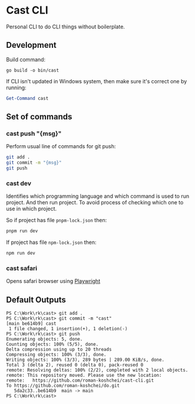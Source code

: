 # Cast CLI

Personal CLI to do CLI things without boilerplate.

## Development

Build command:

```
go build -o bin/cast
```

If CLI isn't updated in Windows system, then make sure it's correct one by running:

```powershell
Get-Command cast
```

## Set of commands

### cast push "{msg}"

Perform usual line of commands for git push:

```bash
git add .
git commit -m "{msg}"
git push
```

### cast dev

Identifies which programming language and which command is used to run project.
And then run project. To avoid process of checking which one to use in which project.

So if project has file `pnpm-lock.json` then:

```bash
pnpm run dev
```

If project has file `npm-lock.json` then:

```bash
npm run dev
```

### cast safari

Opens safari browser using [Playwright](https://playwright.dev/docs/browsers#webkit)

## Default Outputs

```
PS C:\Work\rk\cast> git add .
PS C:\Work\rk\cast> git commit -m "cast"
[main be614b9] cast
 1 file changed, 1 insertion(+), 1 deletion(-)
PS C:\Work\rk\cast> git push
Enumerating objects: 5, done.
Counting objects: 100% (5/5), done.
Delta compression using up to 20 threads
Compressing objects: 100% (3/3), done.
Writing objects: 100% (3/3), 289 bytes | 289.00 KiB/s, done.
Total 3 (delta 2), reused 0 (delta 0), pack-reused 0
remote: Resolving deltas: 100% (2/2), completed with 2 local objects.
remote: This repository moved. Please use the new location:
remote:   https://github.com/roman-koshchei/cast-cli.git
To https://github.com/roman-koshchei/do.git
   5da2c33..be614b9  main -> main
PS C:\Work\rk\cast>
```
